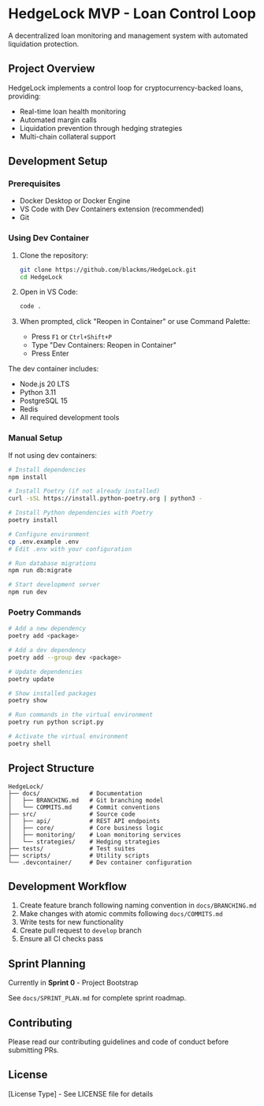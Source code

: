 # HedgeLock MVP - Loan Control Loop

A decentralized loan monitoring and management system with automated liquidation protection.

## Project Overview

HedgeLock implements a control loop for cryptocurrency-backed loans, providing:
- Real-time loan health monitoring
- Automated margin calls
- Liquidation prevention through hedging strategies
- Multi-chain collateral support

## Development Setup

### Prerequisites

- Docker Desktop or Docker Engine
- VS Code with Dev Containers extension (recommended)
- Git

### Using Dev Container

1. Clone the repository:
   ```bash
   git clone https://github.com/blackms/HedgeLock.git
   cd HedgeLock
   ```

2. Open in VS Code:
   ```bash
   code .
   ```

3. When prompted, click "Reopen in Container" or use Command Palette:
   - Press `F1` or `Ctrl+Shift+P`
   - Type "Dev Containers: Reopen in Container"
   - Press Enter

The dev container includes:
- Node.js 20 LTS
- Python 3.11
- PostgreSQL 15
- Redis
- All required development tools

### Manual Setup

If not using dev containers:

```bash
# Install dependencies
npm install

# Install Poetry (if not already installed)
curl -sSL https://install.python-poetry.org | python3 -

# Install Python dependencies with Poetry
poetry install

# Configure environment
cp .env.example .env
# Edit .env with your configuration

# Run database migrations
npm run db:migrate

# Start development server
npm run dev
```

### Poetry Commands

```bash
# Add a new dependency
poetry add <package>

# Add a dev dependency
poetry add --group dev <package>

# Update dependencies
poetry update

# Show installed packages
poetry show

# Run commands in the virtual environment
poetry run python script.py

# Activate the virtual environment
poetry shell
```

## Project Structure

```
HedgeLock/
├── docs/              # Documentation
│   ├── BRANCHING.md   # Git branching model
│   └── COMMITS.md     # Commit conventions
├── src/               # Source code
│   ├── api/           # REST API endpoints
│   ├── core/          # Core business logic
│   ├── monitoring/    # Loan monitoring services
│   └── strategies/    # Hedging strategies
├── tests/             # Test suites
├── scripts/           # Utility scripts
└── .devcontainer/     # Dev container configuration
```

## Development Workflow

1. Create feature branch following naming convention in `docs/BRANCHING.md`
2. Make changes with atomic commits following `docs/COMMITS.md`
3. Write tests for new functionality
4. Create pull request to `develop` branch
5. Ensure all CI checks pass

## Sprint Planning

Currently in **Sprint 0** - Project Bootstrap

See `docs/SPRINT_PLAN.md` for complete sprint roadmap.

## Contributing

Please read our contributing guidelines and code of conduct before submitting PRs.

## License

[License Type] - See LICENSE file for details